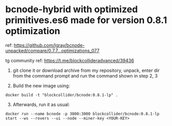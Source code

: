 # bcnode-hybrid with optimized primitives.es6 made for version 0.8.1 optimization

ref: https://github.com/lgray/bcnode-unpacked/compare/0.7.7...optimizations_077

tg community ref: https://t.me/blockcollideradvanced/39436

1. git clone it or download archive from my repository, unpack, 
enter dir from the command prompt and run the command shown in step 2, 3

2. Build the new image using:

```
docker build -t "blockcollider/bcnode:0.8.1-lp" .
```

3. Afterwards, run it as usual:

```
docker run --name bcnode -p 3000:3000 blockcollider/bcnode:0.8.1-lp start --ws --rovers --ui --node --miner-key <YOUR-KEY>
```
